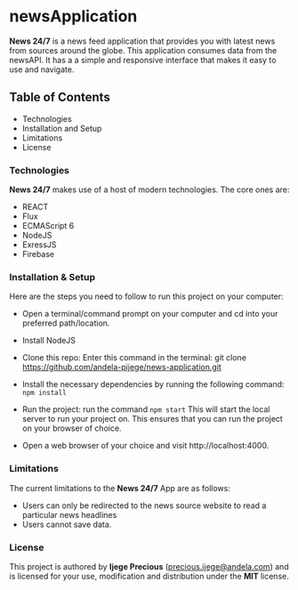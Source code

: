 # newsApplication

**News 24/7** is a news feed application that provides you with latest news from sources around the globe. This application consumes data from the newsAPI. It has a a simple and responsive interface that makes it easy to use and navigate.

## Table of Contents

* Technologies
* Installation and Setup
* Limitations
* License

### Technologies

**News 24/7** makes use of a host of modern technologies. The core ones are:

* REACT
* Flux
* ECMAScript 6
* NodeJS
* ExressJS
* Firebase


### Installation & Setup

Here are the steps you need to follow to run this project on your computer:

* Open a terminal/command prompt on your computer and cd into your preferred path/location.

* Install NodeJS

* Clone this repo: Enter this command in the terminal: git clone https://github.com/andela-pijege/news-application.git

* Install the necessary dependencies by running the following command: `npm install`

* Run the project: run the command `npm start` This will start the local server to run your project on. This ensures that you   can run the project on your browser of choice.

* Open a web browser of your choice and visit http://localhost:4000.

### Limitations

The current limitations to the **News 24/7** App are as follows:

* Users can only be redirected to the news source website to read a particular news headlines
* Users cannot save data.

### License

This project is authored by **Ijege Precious** (precious.ijege@andela.com) and is licensed for your use, modification and distribution under the **MIT** license. 